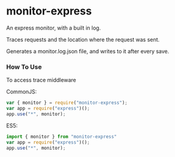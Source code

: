 # monitor-express

An express monitor, with a built in log.

Traces requests and the location where the request was sent.

Generates a monitor.log.json file, and writes to it after every save. 

### How To Use

To access trace middleware

CommonJS:
```javascript
var { monitor } = require("monitor-express");
var app = require("express")();
app.use("*", monitor);
```
ES5:
```javascript
import { monitor } from "monitor-express"
var app = require("express")();
app.use("*", monitor);
```
